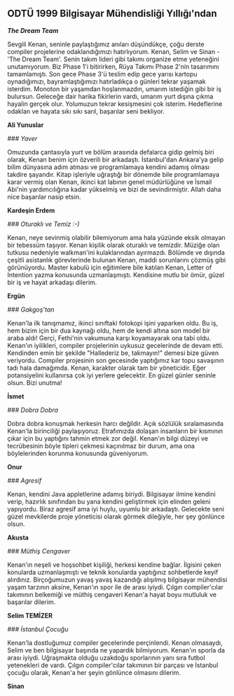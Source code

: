 ## ODTÜ 1999 Bilgisayar Mühendisliği Yıllığı'ndan

**_The Dream Team_**

Sevgili Kenan, seninle paylaştığımız anıları düşündükçe, çoğu derste compiler projelerine odaklandığımızı hatırlıyorum. 
Kenan, Selim ve Sinan - 'The Dream Team'. Senin takım lideri gibi takımı organize etme yeteneğini unutamıyorum. Biz 
Phase 1'i bitirirken, Rüya Takımı Phase 2'nin tasarımını tamamlamıştı. Son gece Phase 3'ü teslim edip gece yarısı kartopu 
oynadığımızı, bayramlaştığımızı hatırladıkça o günleri tekrar yaşamak isterdim. Monoton bir yaşamdan hoşlanmazdın, umarım 
istediğin gibi bir iş bulursun. Geleceğe dair harika fikirlerin vardı, umarım yurt dışına çıkma hayalin gerçek olur. 
Yolumuzun tekrar kesişmesini çok isterim. Hedeflerine odaklan ve hayata sıkı sıkı sarıl, başarılar seni bekliyor.

**Ali Yunuslar**

_### Yaver_

Omuzunda çantasıyla yurt ve bölüm arasında defalarca gidip gelmiş biri olarak, Kenan benim için özverili bir arkadaştı. 
İstanbul'dan Ankara'ya gelip bilim dünyasına adım atması ve programlamaya kendini adamış olması takdire şayandır. Kitap 
işleriyle uğraştığı bir dönemde bile programlamaya karar vermiş olan Kenan, ikinci kat labının genel müdürlüğüne ve İsmail 
Abi'nin yardımcılığına kadar yükselmiş ve bizi de sevindirmiştir. Allah daha nice başarılar nasip etsin.

**Kardeşin Erdem**

_### Oturaklı ve Temiz :-)_

Kenan, neye sevinmiş olabilir bilemiyorum ama hala yüzünde eksik olmayan bir tebessüm taşıyor. Kenan kişilik olarak 
oturaklı ve temizdir. Müziğe olan tutkusu nedeniyle walkman'ini kulaklarından ayırmazdı. Bölümde ve dışında çeşitli 
asistanlık görevlerinde bulunan Kenan, maddi sorunlarını çözmüş gibi görünüyordu. Master kabulü için eğitimlere bile 
katılan Kenan, Letter of Intention yazma konusunda uzmanlaşmıştı. Kendisine mutlu bir ömür, güzel bir iş ve hayat 
arkadaşı dilerim.

**Ergün**

_### Gakgoş’tan_

Kenan'la ilk tanışmamız, ikinci sınıftaki fotokopi işini yaparken oldu. Bu iş, hem bizim için bir dua kaynağı oldu, hem 
de kendi altına son model bir araba aldı! Gerçi, Fethi'nin vakumuna karşı koyamayarak ona tabi oldu. Kenan'ın iyilikleri, 
compiler projelerinin uykusuz gecelerinde de devam etti. Kendinden emin bir şekilde "Hallederiz be, takmayın!" demesi bize 
güven veriyordu. Compiler projesinin son gecesinde yaptığımız kar topu savaşının tadı hala damağımda. Kenan, karakter 
olarak tam bir yöneticidir. Eğer potansiyelini kullanırsa çok iyi yerlere gelecektir. En güzel günler seninle olsun. 
Bizi unutma!

**İsmet**

_### Dobra Dobra_

Dobra dobra konuşmak herkesin harcı değildir. Açık sözlülük sıralamasında Kenan'la birinciliği paylaşıyoruz. Etrafımızda 
dolaşan insanların bir kısmının çıkar için bu yaptığını tahmin etmek zor değil. Kenan'ın bilgi düzeyi ve tecrübesinin 
böyle tipleri çekmesi kaçınılmaz bir durum, ama ona böylelerinden korunma konusunda güveniyorum.

**Onur**

_### Agresif_

Kenan, kendini Java appletlerine adamış biriydi. Bilgisayar ilmine kendini verip, hazırlık sınıfından bu yana kendini 
geliştirmek için elinden geleni yapıyordu. Biraz agresif ama iyi huylu, uyumlu bir arkadaştı. Gelecekte seni güzel mevkilerde 
proje yöneticisi olarak görmek dileğiyle, her şey gönlünce olsun.

**Akusta**

_### Müthiş Cengaver_

Kenan'ın neşeli ve hoşsohbet kişiliği, herkesi kendine bağlar. İlgisini çeken konularda uzmanlaşmıştı ve teknik konularda 
yaptığınız sohbetlerde keyif alırdınız. Birçoğumuzun yavaş yavaş kazandığı alışılmış bilgisayar mühendisi yaşam tarzının 
aksine, Kenan'ın spor ile de arası iyiydi. Çılgın compiler'cılar takımının belkemiği ve müthiş cengaveri Kenan'a hayat 
boyu mutluluk ve başarılar dilerim.

**Selim TEMİZER**

_### İstanbul Çocuğu_

Kenan'la dostluğumuz compiler gecelerinde perçinlendi. Kenan olmasaydı, Selim ve ben bilgisayar başında ne yapardık 
bilmiyorum. Kenan'ın sporla da arası iyiydi. Uğraşmakta olduğu uzakdoğu sporlarının yanı sıra futbol yetenekleri de vardı. 
Çılgın compiler'cılar takımının bir parçası ve İstanbul çocuğu olarak, Kenan'a her şeyin gönlünce olmasını dilerim.

**Sinan**
